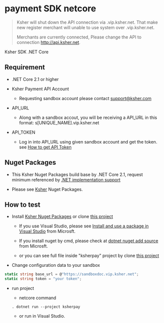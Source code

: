 # payment SDK netcore

> Ksher will shut down the API connection via .vip.ksher.net. That make new register merchant will unable to use system over .vip.ksher.net.
>
> Merchants are currently connected, Please change the API to connection http://api.ksher.net.

Ksher SDK .NET Core

## Requirement

- .NET Core 2.1 or higher

- Ksher Payment API Account
  - Requesting sandbox account please contact support@ksher.com
- API_URL
  - Along with a sandbox accout, you will be receiving a API_URL in this format: s[UNIQUE_NAME].vip.ksher.net
- API_TOKEN
  - Log in into API_URL using given sandbox account and get the token. see [How to get API Token](https://doc.vip.ksher.net/docs/howto/api_token)

## Nuget Packages

- This Ksher Nuget Packages build base by .NET Core 2.1, request minimum referenced by [.NET implementation support](https://docs.microsoft.com/en-us/dotnet/standard/net-standard)

- Please see [Ksher](https://www.nuget.org/packages/Ksher/) Nuget Packages.

## How to test

- Install [Ksher Nuget Packages](https://www.nuget.org/packages/Ksher/) or clone [this project](https://github.com/ksher-solutions/payment_sdk_netcore)

  - If you use Visual Studio, please see [Install and use a package in Visual Studio](https://docs.microsoft.com/en-us/nuget/quickstart/install-and-use-a-package-in-visual-studio) from Microsft.
  - If you install nuget by cmd, please check at [dotnet nuget add source](https://docs.microsoft.com/en-us/dotnet/core/tools/dotnet-nuget-add-source) from Microsft.

  - or you can see full file inside "ksherpay" project by clone [this project](https://github.com/ksher-solutions/payment_sdk_netcore)

- Change configuration data to your sandbox

```csharp
static string base_url = @"https://sandboxdoc.vip.ksher.net";
static string token = "your token";
```

- run project
  - netcore command

  ```shell
  . dotnet run --project ksherpay
  ```

  - or run in Visual Studio.
